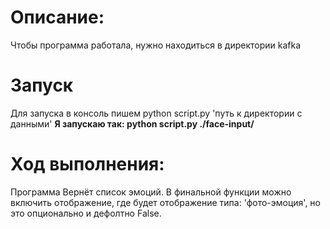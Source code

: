# Описание:
Чтобы программа работала, нужно находиться в директории kafka

# Запуск
Для запуска в консоль пишем python script.py 'путь к директории с данными'
__Я запускаю так: python script.py ./face-input/__

# Ход выполнения:
Программа Вернёт список эмоций. 
В финальной функции можно включить отображение, где будет отображение типа: 'фото-эмоция', 
но это опционально и дефолтно False.
